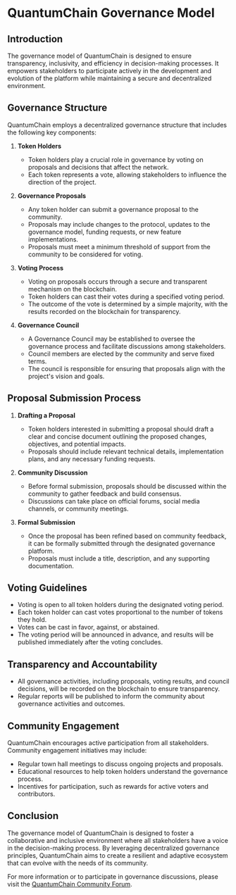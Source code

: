# QuantumChain Governance Model

## Introduction

The governance model of QuantumChain is designed to ensure transparency, inclusivity, and efficiency in decision-making processes. It empowers stakeholders to participate actively in the development and evolution of the platform while maintaining a secure and decentralized environment.

## Governance Structure

QuantumChain employs a decentralized governance structure that includes the following key components:

1. **Token Holders**
   - Token holders play a crucial role in governance by voting on proposals and decisions that affect the network.
   - Each token represents a vote, allowing stakeholders to influence the direction of the project.

2. **Governance Proposals**
   - Any token holder can submit a governance proposal to the community.
   - Proposals may include changes to the protocol, updates to the governance model, funding requests, or new feature implementations.
   - Proposals must meet a minimum threshold of support from the community to be considered for voting.

3. **Voting Process**
   - Voting on proposals occurs through a secure and transparent mechanism on the blockchain.
   - Token holders can cast their votes during a specified voting period.
   - The outcome of the vote is determined by a simple majority, with the results recorded on the blockchain for transparency.

4. **Governance Council**
   - A Governance Council may be established to oversee the governance process and facilitate discussions among stakeholders.
   - Council members are elected by the community and serve fixed terms.
   - The council is responsible for ensuring that proposals align with the project's vision and goals.

## Proposal Submission Process

1. **Drafting a Proposal**
   - Token holders interested in submitting a proposal should draft a clear and concise document outlining the proposed changes, objectives, and potential impacts.
   - Proposals should include relevant technical details, implementation plans, and any necessary funding requests.

2. **Community Discussion**
   - Before formal submission, proposals should be discussed within the community to gather feedback and build consensus.
   - Discussions can take place on official forums, social media channels, or community meetings.

3. **Formal Submission**
   - Once the proposal has been refined based on community feedback, it can be formally submitted through the designated governance platform.
   - Proposals must include a title, description, and any supporting documentation.

## Voting Guidelines

- Voting is open to all token holders during the designated voting period.
- Each token holder can cast votes proportional to the number of tokens they hold.
- Votes can be cast in favor, against, or abstained.
- The voting period will be announced in advance, and results will be published immediately after the voting concludes.

## Transparency and Accountability

- All governance activities, including proposals, voting results, and council decisions, will be recorded on the blockchain to ensure transparency.
- Regular reports will be published to inform the community about governance activities and outcomes.

## Community Engagement

QuantumChain encourages active participation from all stakeholders. Community engagement initiatives may include:

- Regular town hall meetings to discuss ongoing projects and proposals.
- Educational resources to help token holders understand the governance process.
- Incentives for participation, such as rewards for active voters and contributors.

## Conclusion

The governance model of QuantumChain is designed to foster a collaborative and inclusive environment where all stakeholders have a voice in the decision-making process. By leveraging decentralized governance principles, QuantumChain aims to create a resilient and adaptive ecosystem that can evolve with the needs of its community.

For more information or to participate in governance discussions, please visit the [QuantumChain Community Forum](https://forum.quantumchain.io).
